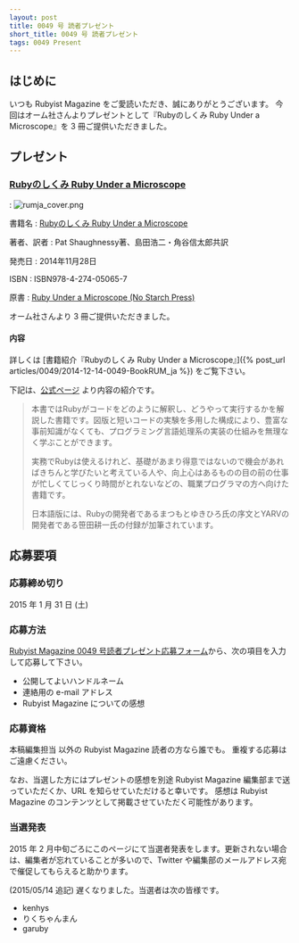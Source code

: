 ```yaml
---
layout: post
title: 0049 号 読者プレゼント
short_title: 0049 号 読者プレゼント
tags: 0049 Present
---
```



## はじめに

いつも Rubyist Magazine をご愛読いただき、誠にありがとうございます。
今回はオーム社さんよりプレゼントとして『Rubyのしくみ Ruby Under a Microscope』を 3 冊ご提供いただきました。

## プレゼント

### [Rubyのしくみ Ruby Under a Microscope](http://ssl.ohmsha.co.jp/cgi-bin/menu.cgi?ISBN=978-4-274-05065-7)
: ![rumja_cover.png]({{site.baseurl}}/images/0049-Present/rumja_cover.png)

書籍名
:  [Rubyのしくみ Ruby Under a Microscope](http://ssl.ohmsha.co.jp/cgi-bin/menu.cgi?ISBN=978-4-274-05065-7)

著者、訳者
:  Pat Shaughnessy著、島田浩二・角谷信太郎共訳

発売日
:  2014年11月28日

ISBN
:  ISBN978-4-274-05065-7

原書
:  [Ruby Under a Microscope  (No Starch Press)](http://www.nostarch.com/rum)

オーム社さんより 3 冊ご提供いただきました。

#### 内容

詳しくは [書籍紹介『Rubyのしくみ Ruby Under a Microscope』]({% post_url articles/0049/2014-12-14-0049-BookRUM_ja %}) をご覧下さい。

下記は、[公式ページ](http://shop.ohmsha.co.jp/shop/shopdetail.html?brandcode=000000004065&search=978-4-274-05065-7&sort=) より内容の紹介です。

> 本書ではRubyがコードをどのように解釈し、どうやって実行するかを解説した書籍です。図版と短いコードの実験を多用した構成により、豊富な事前知識がなくても、プログラミング言語処理系の実装の仕組みを無理なく学ぶことができます。
> 
> 実務でRubyは使えるけれど、基礎があまり得意ではないので機会があればきちんと学びたいと考えている人や、向上心はあるものの目の前の仕事が忙しくてじっくり時間がとれないなどの、職業プログラマの方へ向けた書籍です。
> 
> 日本語版には、Rubyの開発者であるまつもとゆきひろ氏の序文とYARVの開発者である笹田耕一氏の付録が加筆されています。


## 応募要項

### 応募締め切り

2015 年 1 月 31 日 (土)

### 応募方法

[Rubyist Magazine 0049 号読者プレゼント応募フォーム](http://goo.gl/forms/8bYfdQRmeX)から、次の項目を入力して応募して下さい。

* 公開してよいハンドルネーム
* 連絡用の e-mail アドレス
* Rubyist Magazine についての感想


### 応募資格

本稿編集担当
以外の Rubyist Magazine 読者の方なら誰でも。
重複する応募はご遠慮ください。

なお、当選した方にはプレゼントの感想を別途 Rubyist Magazine
編集部まで送っていただくか、URL を知らせていただけると幸いです。
感想は Rubyist Magazine のコンテンツとして掲載させていただく可能性があります。

### 当選発表

2015 年 2 月中旬ごろにこのページにて当選者発表をします。更新されない場合は、編集者が忘れていることが多いので、Twitter や編集部のメールアドレス宛で催促してもらえると助かります。

(2015/05/14 追記) 遅くなりました。当選者は次の皆様です。

* kenhys
* りくちゃんまん
* garuby



